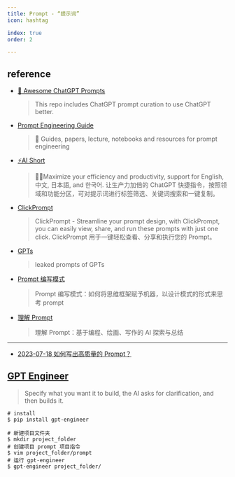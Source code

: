 ```yaml
---
title: Prompt - “提示词”
icon: hashtag

index: true
order: 2

---
```


## reference

- [🧠 Awesome ChatGPT Prompts](https://github.com/f/awesome-chatgpt-prompts)
    > This repo includes ChatGPT prompt curation to use ChatGPT better.
- [Prompt Engineering Guide](https://github.com/dair-ai/Prompt-Engineering-Guide)
    > 🐙 Guides, papers, lecture, notebooks and resources for prompt engineering
- [⚡️AI Short](https://github.com/rockbenben/ChatGPT-Shortcut)
    > 🚀💪Maximize your efficiency and productivity, support for English, 中文, 日本語, and 한국어. 让生产力加倍的 ChatGPT 快捷指令，按照领域和功能分区，可对提示词进行标签筛选、关键词搜索和一键复制。
- [ClickPrompt](https://github.com/prompt-engineering/click-prompt)
    > ClickPrompt - Streamline your prompt design, with ClickPrompt, you can easily view, share, and run these prompts with just one click. ClickPrompt 用于一键轻松查看、分享和执行您的 Prompt。
- [GPTs](https://github.com/linexjlin/GPTs)
    > leaked prompts of GPTs
- [Prompt 编写模式](https://github.com/prompt-engineering/prompt-patterns)
    > Prompt 编写模式：如何将思维框架赋予机器，以设计模式的形式来思考 prompt
- [理解 Prompt](https://github.com/prompt-engineering/understand-prompt)
    > 理解 Prompt：基于编程、绘画、写作的 AI 探索与总结

------

- [2023-07-18 如何写出高质量的 Prompt？](https://baoyu.io/blog/prompt-engineering/how-to-write-high-quality-prompt)

## [GPT Engineer](https://github.com/AntonOsika/gpt-engineer)
> Specify what you want it to build, the AI asks for clarification, and then builds it.

```shell
# install 
$ pip install gpt-engineer

# 新建项目文件夹
$ mkdir project_folder
# 创建项目 prompt 项目指令
$ vim project_folder/prompt
# 运行 gpt-engineer
$ gpt-engineer project_folder/
```